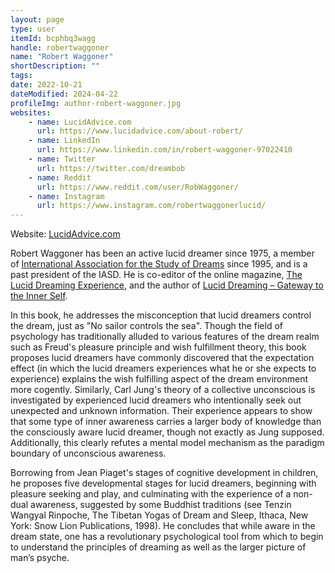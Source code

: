 ```yaml
---
layout: page
type: user
itemId: bcphbq3wagg
handle: robertwaggoner
name: "Robert Waggoner"
shortDescription: ""
tags:
date: 2022-10-21
dateModified: 2024-04-22
profileImg: author-robert-waggoner.jpg
websites:
    - name: LucidAdvice.com
      url: https://www.lucidadvice.com/about-robert/
    - name: LinkedIn
      url: https://www.linkedin.com/in/robert-waggoner-97022410
    - name: Twitter
      url: https://twitter.com/dreambob
    - name: Reddit
      url: https://www.reddit.com/user/RobWaggoner/
    - name: Instagram
      url: https://www.instagram.com/robertwaggonerlucid/
---
```


Website: [LucidAdvice.com](https://www.lucidadvice.com/)

Robert Waggoner has been an active lucid dreamer since 1975, a member of [International Association for the Study of Dreams](https://www.asdreams.org/) since 1995, and is a past president of the IASD. He is co-editor of the online magazine, [The Lucid Dreaming Experience](https://www.dreaminglucid.com/), and the author of [Lucid Dreaming – Gateway to the Inner Self](https://www.lucidadvice.com/books/lucid-dreaming-gateway-to-the-inner-self/).

In this book, he addresses the misconception that lucid dreamers control the dream, just as "No sailor controls the sea". Though the field of psychology has traditionally alluded to various features of the dream realm such as Freud's pleasure principle and wish fulfillment theory, this book proposes lucid dreamers have commonly discovered that the expectation effect (in which the lucid dreamers experiences what he or she expects to experience) explains the wish fulfilling aspect of the dream environment more cogently. Similarly, Carl Jung's theory of a collective unconscious is investigated by experienced lucid dreamers who intentionally seek out unexpected and unknown information. Their experience appears to show that some type of inner awareness carries a larger body of knowledge than the consciously aware lucid dreamer, though not exactly as Jung supposed. Additionally, this clearly refutes a mental model mechanism as the paradigm boundary of unconscious awareness.

Borrowing from Jean Piaget's stages of cognitive development in children, he proposes five developmental stages for lucid dreamers, beginning with pleasure seeking and play, and culminating with the experience of a non-dual awareness, suggested by some Buddhist traditions (see Tenzin Wangyal Rinpoche, The Tibetan Yogas of Dream and Sleep, Ithaca, New York: Snow Lion Publications, 1998). He concludes that while aware in the dream state, one has a revolutionary psychological tool from which to begin to understand the principles of dreaming as well as the larger picture of man’s psyche.
